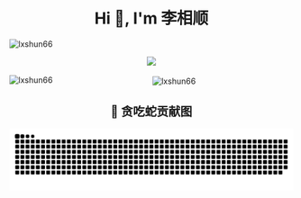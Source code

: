<div id="title" align=center>
<h1 align="center">Hi 👋, I'm 李相顺</h1>

<p align="left"> <img src="https://komarev.com/ghpvc/?username=lxshun66&label=Profile%20views&color=0e75b6&style=flat" alt="lxshun66" /> </p>

![](https://img.shields.io/badge/热爱-学习-yellow) 

<p><img align="left" src="https://github-readme-stats.vercel.app/api/top-langs?username=lxshun66&show_icons=true&locale=en&layout=compact" alt="lxshun66" /></p>

<p>&nbsp;<img align="center" src="https://github-readme-stats.vercel.app/api?username=lxshun66&show_icons=true&locale=en" alt="lxshun66" /></p>


## 🐍 贪吃蛇贡献图

![贪吃蛇贡献图](https://github.com/Platane/snk/raw/output/github-contribution-grid-snake.svg)
